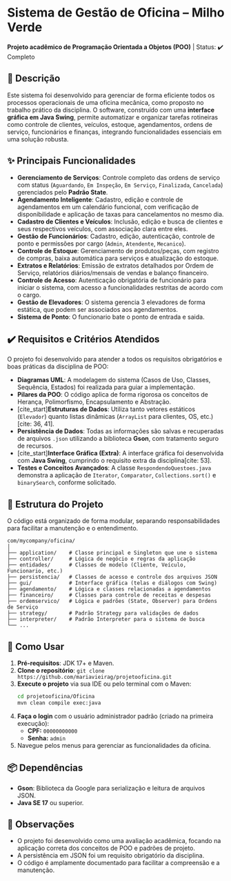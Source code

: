 # Sistema de Gestão de Oficina – Milho Verde

**Projeto acadêmico de Programação Orientada a Objetos (POO)** | Status: ✔️ Completo

## 📖 Descrição

Este sistema foi desenvolvido para gerenciar de forma eficiente todos os processos operacionais de uma oficina mecânica, como proposto no trabalho prático da disciplina. O software, construído com uma **interface gráfica em Java Swing**, permite automatizar e organizar tarefas rotineiras como controle de clientes, veículos, estoque, agendamentos, ordens de serviço, funcionários e finanças, integrando funcionalidades essenciais em uma solução robusta.

## ✨ Principais Funcionalidades

-   **Gerenciamento de Serviços**: Controle completo das ordens de serviço com status (`Aguardando`, `Em Inspeção`, `Em Serviço`, `Finalizada`, `Cancelada`) gerenciados pelo **Padrão State**.
-   **Agendamento Inteligente**: Cadastro, edição e controle de agendamentos em um calendário funcional, com verificação de disponibilidade e aplicação de taxas para cancelamentos no mesmo dia.
-   **Cadastro de Clientes e Veículos**: Inclusão, edição e busca de clientes e seus respectivos veículos, com associação clara entre eles.
-   **Gestão de Funcionários**: Cadastro, edição, autenticação, controle de ponto e permissões por cargo (`Admin`, `Atendente`, `Mecanico`).
-   **Controle de Estoque**: Gerenciamento de produtos/peças, com registro de compras, baixa automática para serviços e atualização do estoque.
-   **Extratos e Relatórios**: Emissão de extratos detalhados por Ordem de Serviço, relatórios diários/mensais de vendas e balanço financeiro.
-   **Controle de Acesso**: Autenticação obrigatória de funcionário para iniciar o sistema, com acesso a funcionalidades restritas de acordo com o cargo.
-   **Gestão de Elevadores**: O sistema gerencia 3 elevadores de forma estática, que podem ser associados aos agendamentos.
-   **Sistema de Ponto**: O funcionario bate o ponto de entrada e saida.

## ✔️ Requisitos e Critérios Atendidos

O projeto foi desenvolvido para atender a todos os requisitos obrigatórios e boas práticas da disciplina de POO:

-   **Diagramas UML**: A modelagem do sistema (Casos de Uso, Classes, Sequência, Estados) foi realizada para guiar a implementação.
-   **Pilares da POO**: O código aplica de forma rigorosa os conceitos de Herança, Polimorfismo, Encapsulamento e Abstração.
-   [cite_start]**Estruturas de Dados**: Utiliza tanto vetores estáticos (`Elevador`) quanto listas dinâmicas (`ArrayList` para clientes, OS, etc.)[cite: 36, 41].
-   **Persistência de Dados**: Todas as informações são salvas e recuperadas de arquivos `.json` utilizando a biblioteca **Gson**, com tratamento seguro de recursos.
-   [cite_start]**Interface Gráfica (Extra)**: A interface gráfica foi desenvolvida com **Java Swing**, cumprindo o requisito extra da disciplina[cite: 53].
-   **Testes e Conceitos Avançados**: A classe `RespondendoQuestoes.java` demonstra a aplicação de `Iterator`, `Comparator`, `Collections.sort()` e `binarySearch`, conforme solicitado.

## 📂 Estrutura do Projeto

O código está organizado de forma modular, separando responsabilidades para facilitar a manutenção e o entendimento.

```
com/mycompany/oficina/
│
├── application/    # Classe principal e Singleton que une o sistema
├── controller/     # Lógica de negócio e regras da aplicação
├── entidades/      # Classes de modelo (Cliente, Veículo, Funcionario, etc.)
├── persistencia/   # Classes de acesso e controle dos arquivos JSON
├── gui/            # Interface gráfica (telas e diálogos com Swing)
├── agendamento/    # Lógica e classes relacionadas a agendamentos
├── financeiro/     # Classes para controle de receitas e despesas
├── ordemservico/   # Lógica e padrões (State, Observer) para Ordens de Serviço
├── strategy/       # Padrão Strategy para validações de dados
├── interpreter/    # Padrão Interpreter para o sistema de busca
└── ...
```

## 🚀 Como Usar

1.  **Pré-requisitos**: JDK 17+ e Maven.
2.  **Clone o repositório**: `git clone https://github.com/mariavieirag/projetooficina.git`
3.  **Execute o projeto** via sua IDE ou pelo terminal com o Maven:
    ```bash
    cd projetooficina/Oficina
    mvn clean compile exec:java
    ```
4.  **Faça o login** com o usuário administrador padrão (criado na primeira execução):
    * **CPF:** `00000000000`
    * **Senha:** `admin`
5.  Navegue pelos menus para gerenciar as funcionalidades da oficina.

## 📦 Dependências

-   **Gson**: Biblioteca da Google para serialização e leitura de arquivos JSON.
-   **Java SE 17** ou superior.

## 📝 Observações

-   O projeto foi desenvolvido como uma avaliação acadêmica, focando na aplicação correta dos conceitos de POO e padrões de projeto.
-   A persistência em JSON foi um requisito obrigatório da disciplina.
-   O código é amplamente documentado para facilitar a compreensão e a manutenção.
